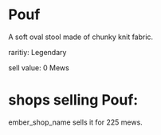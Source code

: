 # Pouf

A soft oval stool made of chunky knit fabric.

raritiy: Legendary

sell value: 0 Mews

# shops selling Pouf:

ember_shop_name sells it for 225 mews.